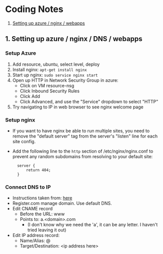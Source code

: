 # Coding Notes #

1. [Setting up azure / nginx / webapps](#azure)



## <a name="azure"></a>1. Setting up azure / nginx / DNS / webapps ##

### Setup Azure ###

1. Add resource, ubuntu, select level, deploy
1. Install nginx: `apt-get install nginx`
1. Start up nginx: `sudo service nginx start`
1. Open up HTTP in Network Security Group in azure:
   * Click on VM resource-nsg
   * Click Inbound Security Rules
   * Click Add
   * Click Advanced, and use the "Service" dropdown to select "HTTP"
1. Try navigating to IP in web browser to see nginx welcome page
    
### Setup nginx ###

* If you want to have nginx be able to run multiple sites, you need to remove the "default server" tag from the server's "listen" line for each site config.
* Add the following line to the `http` section of /etc/nginx/nginx.conf to prevent any random subdomains from resolving to your default site:

		server {
    		return 404;
    	}
    
### Connect DNS to IP ###

* Instructions taken from: [here](https://help.duda.co/hc/en-us/articles/219543667-Register-com-Domain-Set-up)
* Register.com manage domain. Use default DNS.
* Edit CNAME record
   * Before the URL: www
   * Points to: a.\<domain\>.com
       * (I don't know why we need the 'a', it can be any letter. I haven't tried leaving it out)
* Edit IP address record:
	* Name/Alias: @
	* Target/Destination: \<ip address here\>
